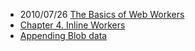 
- 2010/07/26 [The Basics of Web Workers](https://www.html5rocks.com/en/tutorials/workers/basics/#toc-enviornment-subworkers)
- [Chapter 4. Inline Workers](https://www.oreilly.com/library/view/web-workers/9781449322120/ch04.html#inline_web_worker)
- [Appending Blob data](https://stackoverflow.com/questions/15970729/appending-blob-data)

